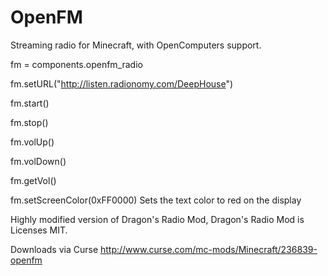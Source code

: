 # OpenFM

Streaming radio for Minecraft, with OpenComputers support.

fm = components.openfm_radio

fm.setURL("http://listen.radionomy.com/DeepHouse")

fm.start()

fm.stop()

fm.volUp()

fm.volDown()

fm.getVol()

fm.setScreenColor(0xFF0000) Sets the text color to red on the display


Highly modified version of Dragon's Radio Mod, Dragon's Radio Mod is Licenses MIT.

Downloads via Curse http://www.curse.com/mc-mods/Minecraft/236839-openfm
